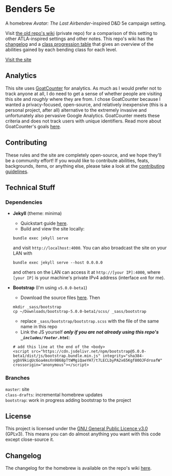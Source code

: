 # Benders 5e

A homebrew _Avatar: The Last Airbender_-inspired D&D 5e campaign setting. 

Visit [the old repo's wiki](https://github.com/nglaeser/benders/wiki) (private repo) for a comparison of this setting to other ATLA-inspired settings and other notes. This repo's wiki has the [changelog](https://github.com/benders5e/benders5e/wiki/changelog) and a [class progression table](https://github.com/benders5e/benders5e/wiki/class-progression-table) that gives an overview of the abilities gained by each bending class for each level.

[Visit the site](https://benders5e.com)

## Analytics

This site uses [GoatCounter](https://www.goatcounter.com/) for analytics. As much as I would prefer not to track anyone at all, I do need to get a sense of whether people are visiting this site and *roughly* where they are from. I chose GoatCounter because I wanted a privacy-focused, open-source, and relatively inexpensive (this is a personal project, after all) alternative to the extremely invasive and unfortunately also pervasive Google Analytics. GoatCounter meets these criteria and does not track users with unique identifiers. Read more about GoatCounter's goals [here](https://www.goatcounter.com/why#what-are-goatcounters-goals).

## Contributing

These rules and the site are completely open-source, and we hope they’ll be a community effort! If you would like to contribute abilities, feats, backgrounds, items, or anything else, please take a look at the [contributing guidelines](CONTRIBUTING.markdown).

## Technical Stuff

### Dependencies
- **Jekyll** (theme: minima)
    - Quickstart guide [here](https://jekyllrb.com/docs/).  
    - Build and view the site locally:
    ```
    bundle exec jekyll serve
    ```
    and visit `http://localhost:4000`. You can also broadcast the site on your LAN with
    ```
    bundle exec jekyll serve --host 0.0.0.0
    ```
    and others on the LAN can access it at `http://[your IP]:4000`, where `[your IP]` is your machine's private IPv4 address (interface `en0` for me).

- **Bootstrap** (I'm using `v5.0.0-beta1`)
    - Download the source files [here](https://getbootstrap.com/docs/5.0/getting-started/download/). Then
    ```
    mkdir _sass/bootstrap
    cp ~/Downloads/bootstrap-5.0.0-beta1/scss/ _sass/bootstrap
    ```
    - replace `_sass/bootstrap/bootstrap.scss` with the file of the same name in this repo
    - Link the JS yourself ***only if you are not already using this repo's `_includes/footer.html`***:
    ```
    # add this line at the end of the <body>
    <script src="https://cdn.jsdelivr.net/npm/bootstrap@5.0.0-beta1/dist/js/bootstrap.bundle.min.js" integrity="sha384-ygbV9kiqUc6oa4msXn9868pTtWMgiQaeYH7/t7LECLbyPA2x65Kgf80OJFdroafW" crossorigin="anonymous"></script>
    ```

### Branches
`master`: site  
`class-drafts`: incremental homebrew updates  
`bootstrap`: work in progress adding bootstrap to the project

## License

This project is licensed under the [GNU General Public Licence v3.0](./LICENSE) (GPLv3). This means you can do almost anything you want with this code except close-source it.

## Changelog

The changelog for the homebrew is available on the repo's wiki [here](https://github.com/nglaeser/benders5e/wiki/Changelog).
